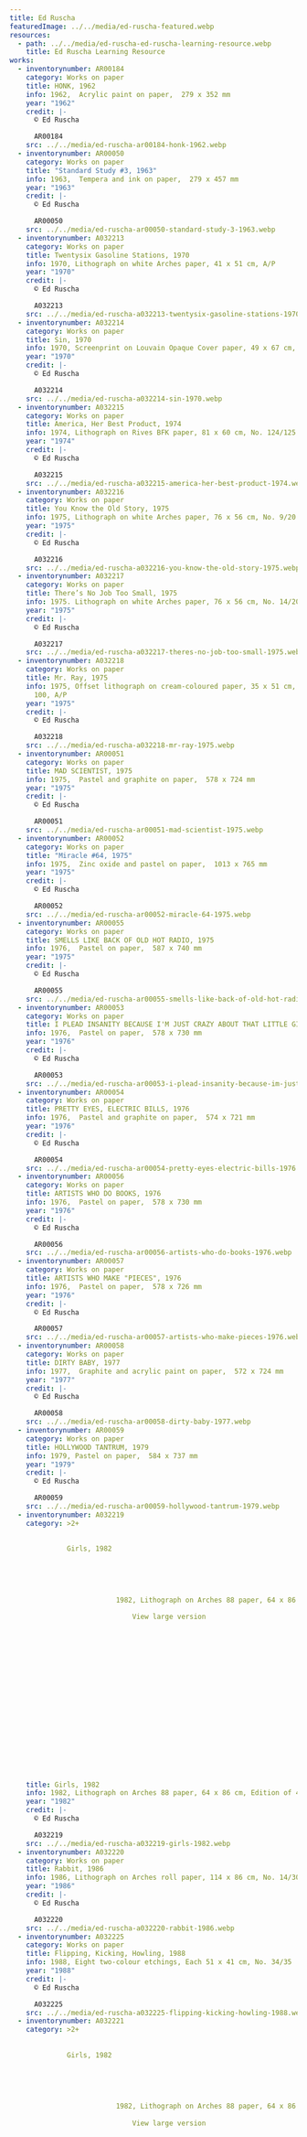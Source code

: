 ```yaml
---
title: Ed Ruscha
featuredImage: ../../media/ed-ruscha-featured.webp
resources:
  - path: ../../media/ed-ruscha-ed-ruscha-learning-resource.webp
    title: Ed Ruscha Learning Resource
works:
  - inventorynumber: AR00184
    category: Works on paper
    title: HONK, 1962
    info: 1962,  Acrylic paint on paper,  279 x 352 mm
    year: "1962"
    credit: |-
      © Ed Ruscha

      AR00184
    src: ../../media/ed-ruscha-ar00184-honk-1962.webp
  - inventorynumber: AR00050
    category: Works on paper
    title: "Standard Study #3, 1963"
    info: 1963,  Tempera and ink on paper,  279 x 457 mm
    year: "1963"
    credit: |-
      © Ed Ruscha

      AR00050
    src: ../../media/ed-ruscha-ar00050-standard-study-3-1963.webp
  - inventorynumber: A032213
    category: Works on paper
    title: Twentysix Gasoline Stations, 1970
    info: 1970, Lithograph on white Arches paper, 41 x 51 cm, A/P
    year: "1970"
    credit: |-
      © Ed Ruscha

      A032213
    src: ../../media/ed-ruscha-a032213-twentysix-gasoline-stations-1970.webp
  - inventorynumber: A032214
    category: Works on paper
    title: Sin, 1970
    info: 1970, Screenprint on Louvain Opaque Cover paper, 49 x 67 cm, No. 70/150
    year: "1970"
    credit: |-
      © Ed Ruscha

      A032214
    src: ../../media/ed-ruscha-a032214-sin-1970.webp
  - inventorynumber: A032215
    category: Works on paper
    title: America, Her Best Product, 1974
    info: 1974, Lithograph on Rives BFK paper, 81 x 60 cm, No. 124/125
    year: "1974"
    credit: |-
      © Ed Ruscha

      A032215
    src: ../../media/ed-ruscha-a032215-america-her-best-product-1974.webp
  - inventorynumber: A032216
    category: Works on paper
    title: You Know the Old Story, 1975
    info: 1975, Lithograph on white Arches paper, 76 x 56 cm, No. 9/20
    year: "1975"
    credit: |-
      © Ed Ruscha

      A032216
    src: ../../media/ed-ruscha-a032216-you-know-the-old-story-1975.webp
  - inventorynumber: A032217
    category: Works on paper
    title: There’s No Job Too Small, 1975
    info: 1975. Lithograph on white Arches paper, 76 x 56 cm, No. 14/20
    year: "1975"
    credit: |-
      © Ed Ruscha

      A032217
    src: ../../media/ed-ruscha-a032217-theres-no-job-too-small-1975.webp
  - inventorynumber: A032218
    category: Works on paper
    title: Mr. Ray, 1975
    info: 1975, Offset lithograph on cream-coloured paper, 35 x 51 cm, Edition of
      100, A/P
    year: "1975"
    credit: |-
      © Ed Ruscha

      A032218
    src: ../../media/ed-ruscha-a032218-mr-ray-1975.webp
  - inventorynumber: AR00051
    category: Works on paper
    title: MAD SCIENTIST, 1975
    info: 1975,  Pastel and graphite on paper,  578 x 724 mm
    year: "1975"
    credit: |-
      © Ed Ruscha

      AR00051
    src: ../../media/ed-ruscha-ar00051-mad-scientist-1975.webp
  - inventorynumber: AR00052
    category: Works on paper
    title: "Miracle #64, 1975"
    info: 1975,  Zinc oxide and pastel on paper,  1013 x 765 mm
    year: "1975"
    credit: |-
      © Ed Ruscha

      AR00052
    src: ../../media/ed-ruscha-ar00052-miracle-64-1975.webp
  - inventorynumber: AR00055
    category: Works on paper
    title: SMELLS LIKE BACK OF OLD HOT RADIO, 1975
    info: 1976,  Pastel on paper,  587 x 740 mm
    year: "1975"
    credit: |-
      © Ed Ruscha

      AR00055
    src: ../../media/ed-ruscha-ar00055-smells-like-back-of-old-hot-radio-1975.webp
  - inventorynumber: AR00053
    category: Works on paper
    title: I PLEAD INSANITY BECAUSE I'M JUST CRAZY ABOUT THAT LITTLE GIRL, 1976
    info: 1976,  Pastel on paper,  578 x 730 mm
    year: "1976"
    credit: |-
      © Ed Ruscha

      AR00053
    src: ../../media/ed-ruscha-ar00053-i-plead-insanity-because-im-just-crazy-about-that-little-girl-1976.webp
  - inventorynumber: AR00054
    category: Works on paper
    title: PRETTY EYES, ELECTRIC BILLS, 1976
    info: 1976,  Pastel and graphite on paper,  574 x 721 mm
    year: "1976"
    credit: |-
      © Ed Ruscha

      AR00054
    src: ../../media/ed-ruscha-ar00054-pretty-eyes-electric-bills-1976.webp
  - inventorynumber: AR00056
    category: Works on paper
    title: ARTISTS WHO DO BOOKS, 1976
    info: 1976,  Pastel on paper,  578 x 730 mm
    year: "1976"
    credit: |-
      © Ed Ruscha

      AR00056
    src: ../../media/ed-ruscha-ar00056-artists-who-do-books-1976.webp
  - inventorynumber: AR00057
    category: Works on paper
    title: ARTISTS WHO MAKE "PIECES", 1976
    info: 1976,  Pastel on paper,  578 x 726 mm
    year: "1976"
    credit: |-
      © Ed Ruscha

      AR00057
    src: ../../media/ed-ruscha-ar00057-artists-who-make-pieces-1976.webp
  - inventorynumber: AR00058
    category: Works on paper
    title: DIRTY BABY, 1977
    info: 1977,  Graphite and acrylic paint on paper,  572 x 724 mm
    year: "1977"
    credit: |-
      © Ed Ruscha

      AR00058
    src: ../../media/ed-ruscha-ar00058-dirty-baby-1977.webp
  - inventorynumber: AR00059
    category: Works on paper
    title: HOLLYWOOD TANTRUM, 1979
    info: 1979, Pastel on paper,  584 x 737 mm
    year: "1979"
    credit: |-
      © Ed Ruscha

      AR00059
    src: ../../media/ed-ruscha-ar00059-hollywood-tantrum-1979.webp
  - inventorynumber: A032219
    category: >2+
      
          
              Girls, 1982
          
          
              
                  
                      
                          1982, Lithograph on Arches 88 paper, 64 x 86 cm, Edition of 40, A/P 6/13
                          
                              View large version
                          
                      

                          
              
                
        
          
          
          
        


         

                  

              
          
    title: Girls, 1982
    info: 1982, Lithograph on Arches 88 paper, 64 x 86 cm, Edition of 40, A/P 6/13
    year: "1982"
    credit: |-
      © Ed Ruscha

      A032219
    src: ../../media/ed-ruscha-a032219-girls-1982.webp
  - inventorynumber: A032220
    category: Works on paper
    title: Rabbit, 1986
    info: 1986, Lithograph on Arches roll paper, 114 x 86 cm, No. 14/30
    year: "1986"
    credit: |-
      © Ed Ruscha

      A032220
    src: ../../media/ed-ruscha-a032220-rabbit-1986.webp
  - inventorynumber: A032225
    category: Works on paper
    title: Flipping, Kicking, Howling, 1988
    info: 1988, Eight two-colour etchings, Each 51 x 41 cm, No. 34/35
    year: "1988"
    credit: |-
      © Ed Ruscha

      A032225
    src: ../../media/ed-ruscha-a032225-flipping-kicking-howling-1988.webp
  - inventorynumber: A032221
    category: >2+
      
          
              Girls, 1982
          
          
              
                  
                      
                          1982, Lithograph on Arches 88 paper, 64 x 86 cm, Edition of 40, A/P 6/13
                          
                              View large version
                          
                      

                          
              
                
        
          
          
          
        


         

                  

              
          
    title: OK (State I), 1990
    info: 1990, Lithograph on 300-gram white Rives BFK paper, 50 x 58 cm, Edition of
      25, A/P
    year: "1990"
    credit: |-
      © Ed Ruscha

      A032221
    src: ../../media/ed-ruscha-a032221-ok-state-i-1990.webp
  - inventorynumber: AR00060
    category: Works on paper
    title: CROSSOVER DREAMS, 1991
    info: 1991,  Acrylic paint on paper,  511 x 765 mm
    year: "1991"
    credit: |-
      © Ed Ruscha

      AR00060
    src: ../../media/ed-ruscha-ar00060-crossover-dreams-1991.webp
  - inventorynumber: A032222
    category: Works on paper
    title: US, 1995
    info: 1995, Mixografia technique on handmade paper, 60 x 82 cm, No. 13/75
    year: "1995"
    credit: |-
      © Ed Ruscha

      A032222
    src: ../../media/ed-ruscha-a032222-us-1995.webp
  - inventorynumber: A032223
    category: Works on paper
    title: Dog, 1995
    info: 1995, Mixografia technique on handmade paper, 70 x 98 cm, No. 65/75
    year: "1995"
    credit: |-
      © Ed Ruscha

      A032223
    src: ../../media/ed-ruscha-a032223-dog-1995.webp
  - inventorynumber: AR00061
    category: Works on paper
    title: SOAPY SMITH, 1996
    info: 1996,  Acrylic paint on paper,  366 x 290 mm
    year: "1996"
    credit: |-
      © Ed Ruscha

      AR00061
    src: ../../media/ed-ruscha-ar00061-soapy-smith-1996.webp
  - inventorynumber: AR00062
    category: Works on paper
    title: RED ROOSTER, 1996
    info: 1996,  Acrylic paint and graphite on lithograph on paper,  540 x 711 mm
    year: "1996"
    credit: |-
      © Ed Ruscha

      AR00062
    src: ../../media/ed-ruscha-ar00062-red-rooster-1996.webp
  - inventorynumber: AR00063
    category: Works on paper
    title: HOPE, 1998
    info: 1998,  Acrylic paint on paper,  1016 x 1524 mm
    year: "1998"
    credit: |-
      © Ed Ruscha

      AR00063
    src: ../../media/ed-ruscha-ar00063-hope-1998.webp
  - inventorynumber: A032209
    category: Works on paper
    title: Country Cityscapes Series, 2001
    info: 2001, Six four-colour photogravures  with silkscreened text, 46 x 36 cm,
      A/P 7/10
    year: "2001"
    credit: |-
      © Ed Ruscha

      A032209
    src: ../../media/ed-ruscha-a032209-country-cityscapes-series-2001.webp
  - inventorynumber: A032227
    category: Works on paper
    title: Seven soft ground etchings, 2001
    info: 2001, Seven soft ground etchings, 20 x 24 cm, No. 28/45
    year: "2001"
    credit: |-
      © Ed Ruscha

      A032227
    src: ../../media/ed-ruscha-a032227-seven-soft-ground-etchings-2001.webp
  - inventorynumber: AR00064
    category: Works on paper
    title: "THE END #40, 2003"
    info: 2003,  Acrylic paint on paper,  610 x 762 mm
    year: "2003"
    credit: |-
      © Ed Ruscha

      AR00064
    src: ../../media/ed-ruscha-ar00064-the-end-40-2003.webp
  - inventorynumber: A032226
    category: Works on paper
    title: Blank Signs Series, 2004
    info: 2004, Four etchings with aquatint, 32 x 31 cm, No. 15/35
    year: "2004"
    credit: |-
      © Ed Ruscha

      A032226
    src: ../../media/ed-ruscha-a032226-blank-signs-series-2004.webp
  - inventorynumber: AR00065
    category: Works on paper
    title: DEC. 30th, 2005
    info: 2005,  Acrylic paint on paper,  1016 x 1524 mm
    year: "2005"
    credit: |-
      © Ed Ruscha

      AR00065
    src: ../../media/ed-ruscha-ar00065-dec-30th-2005.webp
  - inventorynumber: A032210
    category: Works on paper
    title: Motor City Suite, 2009
    info: 2009, Seven aquatint etchings, 26 x 24 cm, Trial prrof
    year: "2009"
    credit: |-
      © Ed Ruscha

      A032210
    src: ../../media/ed-ruscha-a032210-motor-city-suite-2009.webp
  - inventorynumber: A032211
    category: Works on paper
    title: Bliss Bucket, 2010
    info: 2010, Six-colour lithograph , 71 x 71 cm, Edition of 50, A/P
    year: "2010"
    credit: |-
      © Ed Ruscha

      A032211
    src: ../../media/ed-ruscha-a032211-bliss-bucket-2010.webp
  - inventorynumber: A036084
    category: Works on paper
    title: Liberty, 2011
    info: 2011, Lithograph, 66 x 51 cm, Edition of 75,  A/P 5
    year: "2011"
    credit: |-
      © Ed Ruscha

      A036084
    src: ../../media/ed-ruscha-a036084-liberty-2011.webp
  - inventorynumber: AR00046
    category: Painting
    title: DANCE?, 1973
    info: 1973,  Coffee, egg white, mustard and graphite on canvas,  1372 x 1520 x
      29 mm
    year: "1973"
    credit: |-
      © Ed Ruscha

      AR00046
    src: ../../media/ed-ruscha-ar00046-dance-1973.webp
  - inventorynumber: AR01126
    category: Painting
    title: The Music from the Balconies, 1984
    info: 1984,  Oil paint on canvas,  2515 x 2057 mm
    year: "1984"
    credit: |-
      © Ed Ruscha

      AR01126
    src: ../../media/ed-ruscha-ar01126-the-music-from-the-balconies-1984.webp
  - inventorynumber: AR00596
    category: Painting
    title: The Final End, 1992
    info: 1992,  Acrylic paint on canvas,  1780 x 3507 x 40 mm
    year: "1992"
    credit: |-
      © Ed Ruscha

      AR00596
    src: ../../media/ed-ruscha-ar00596-the-final-end-1992.webp
  - inventorynumber: AR00047
    category: Painting
    title: Pay Nothing Until April, 2003
    info: 2003,  Acrylic paint on canvas,  1527 x 1525 x 40 mm
    year: "2003"
    credit: |-
      © Ed Ruscha

      AR00047
    src: ../../media/ed-ruscha-ar00047-pay-nothing-until-april-2003.webp
  - inventorynumber: AR00048
    category: Painting
    title: DAILY PLANET, 2003
    info: 2003,  Acrylic paint on canvas,  1529 x 1529 x 40 mm
    year: "2003"
    credit: |-
      © Ed Ruscha

      AR00048
    src: ../../media/ed-ruscha-ar00048-daily-planet-2003.webp
  - inventorynumber: AR00049
    category: Painting
    title: BLVD.-AVE.-ST., 2006
    info: 2006,  Acrylic paint on canvas,  1782 x 2747 x 40 mm
    year: "2006"
    credit: |-
      © Ed Ruscha

      AR00049
    src: ../../media/ed-ruscha-ar00049-blvd-ave-st-2006.webp

---
```


Born in 1937, Ed Ruscha’s exploration of language and American West Coast culture centred on Hollywood has made him one of the pre-eminent artists of his generation. Since the early 1960s he has channelled his fascination with words and the act of communication into books, printmaking, drawing and painting. His work has much in common with Pop Art, but while Ruscha’s carefully planned paintings and drawings draw on popular references and mass media, his playful use of irony, paradox and absurdist juxtapositions have set him firmly apart from any movement.

ARTIST ROOMS holds a remarkable survey of Ruscha’s work dating between 1962 and 2005 including an important group of drawings and several key paintings that explore the various series that the artist has made since the 1960s. Early works such as 'HONK' (1962) and 'DANCE?' (1973) involve single, pithy words in strong typographic format, while the catch-phrase drawings of the mid-1970s such as 'I PLEAD INSANITY BECAUSE I'M JUST CRAZY ABOUT THAT LITTLE GIRL' (1976) invoke vernacular language against single fields of colour.

A more brooding atmosphere emerges in the later series, 'The End', which illustrates the words with imagery that recalls film and traditions of ancient printing. The artist’s enjoyment of the contradictory and illogical is at play in the mountain paintings, a sequence of works begun in the late 1990s in which sublime alpine landscapes form the backdrop for banal statements, often used in advertising, as found in 'Pay Nothing Until April' (2003).

Tate and the National Galleries of Scotland would like to acknowledge the generosity of the artist in donating the magnificent painting 'The Music from the Balconies' to the ARTIST ROOMS collection.